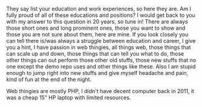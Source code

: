 They say list your education and work experiences, so here they are. Am I fully proud of all of these educations and positions? I would get back to you with my answer to this question in 20 years, so tune in! There are always those short ones and long prominent ones, those you want to show and those you are not sure about them, here are mine. If you look closely you can tell there is/was always a struggle between education and career, I give you a hint, I have passion in web thingies, all things web, those things that can scale up and down, those things that can tell you what to do, those other things can out perform those other old stuffs, those new stuffs that no one except the demo repo uses and other things like these. Also I am stupid enough to jump right into new stuffs and give myself headache and pain, kind of fun at the end of the night.

Web thingies are mostly PHP, I didn't have decent computer back in 2011, it was a cheap 15" HP laptop with limited resources.
